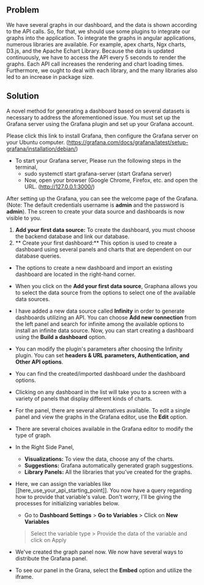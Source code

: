 

## Problem

We have several graphs in our dashboard, and the data is shown according to the API calls. So, for that, we should use some plugins to integrate our graphs into the
application. To integrate the graphs in angular applications, numerous libraries are available. For example, apex charts, Ngx charts, D3.js, and the Apache Echart Library. Because the data is updated continuously, we have to access the API every 5 seconds to render the graphs. Each API call increases the rendering and chart loading times. Furthermore, we ought to deal with each library, and the many libraries also led to an increase in package size.

## Solution
A novel method for generating a dashboard based on several datasets is necessary to address the aforementioned issue. You must set up the Grafana server using the Grafana plugin and set up your Grafana account.

Please click this link to install Grafana, then configure the Grafana server on your Ubuntu computer. (https://grafana.com/docs/grafana/latest/setup-grafana/installation/debian/)

- To start your Grafana server, Please run the following steps in the terminal,
  - sudo systemctl start grafana-server (start Grafana server)
  - Now, open your browser (Google Chrome, Firefox, etc. and open the URL. (http://127.0.0.1:3000/)


After setting up the Grafana, you can see the welcome page of the Grafana.  (Note: The default credentials username is **admin** and the password is **admin**).
The screen to create your data source and dashboards is now visible to you.


1. **Add your first data source:** To create the dashboard, you must choose the backend database and link our database.
2. ** Create your first dashboard:** This option is used to create a dashboard using several panels and charts that are dependent on our database queries.

- The options to create a new dashboard and import an existing dashboard are located in the right-hand corner.
- When you click on the **Add your first data source**, Graphana allows you to select the data source from the options to select one of the available data sources.
- I have added a new data source called **Infinity** in order to generate dashboards utilizing an API. You can choose **Add new connection** from the left panel and search for infinite among the available options to install an infinite data source. Now, you can start creating a dashboard using the **Build a dashboard** option.
- You can modify the plugin's parameters after choosing the Infinity plugin. You can set **headers & URL parameters, Authentication, and Other API options**.
- You can find the created/imported dashboard under the dashboard options.
- Clicking on any dashboard in the list will take you to a screen with a variety of panels that display different kinds of charts.
- For the panel, there are several alternatives available. To edit a single panel and view the graphs in the Grafana editor, use the **Edit** option.
- There are several choices available in the Grafana editor to modify the type of graph.
- In the Right Side Panel,
   - **Visualizations:**  To view the data, choose any of the charts.                     
   - **Suggestions:**  Grafana automatically generated graph suggestions.
   - **Library Panels:**  All the libraries that you’ve created for the graphs.
- Here, we can assign the variables like [[here_use_your_api_starting_point]]. You now have a query regarding how to provide that variable's value. Don't worry, I'll be giving the processes for initializing variables below.
   - Go to **Dashboard Settings** > **Go to Variables** > Click on **New Variables**
   > Select the variable type > Provide the data of the variable and click on Apply

- We've created the graph panel now. We now have several ways to distribute the Grafana panel.
- To see our panel in the Grana, select the **Embed** option and utilize the iframe.







